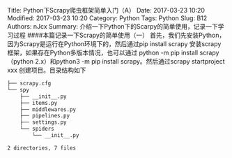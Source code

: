 Title: Python下Scrapy爬虫框架简单入门（A）
Date: 2017-03-23 10:20
Modified: 2017-03-23 10:20
Category: Python
Tags: Python
Slug: B12
Authors: nJcx
Summary: 介绍一下Python下的Scarpy的简单使用，记录一下学习过程
####本篇记录一下Scrapy的简单使用（一）
首先，我们先安装Python，因为Scrapy是运行在Python环境下的，然后通过pip install scrapy 安装scrapy框架，如果存在Python多版本情况，也可以通过 python -m pip install scrapy（python 2.x）和python3 -m pip install scrapy。然后通过scrapy startproject xxx 创建项目。目录结构如下
```bash
├── scrapy.cfg
└── spy
    ├── __init__.py
    ├── items.py
    ├── middlewares.py
    ├── pipelines.py
    ├── settings.py
    └── spiders
        └── __init__.py

2 directories, 7 files

```


